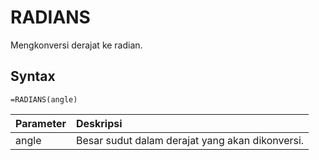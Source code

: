 # RADIANS

Mengkonversi derajat ke radian.

## Syntax

```text
=RADIANS(angle)
```

| Parameter | Deskripsi |
| :--- | :--- |
| angle | Besar sudut dalam derajat yang akan dikonversi. |

